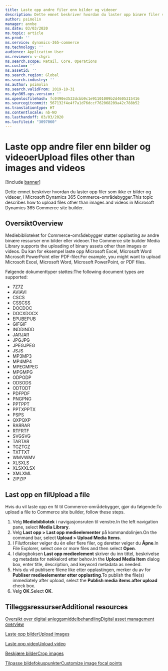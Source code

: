 ```yaml
---
title: Laste opp andre filer enn bilder og videoer
description: Dette emnet beskriver hvordan du laster opp binære filer som ikke er bilder og videoer, i Microsoft Dynamics 365 Commerce-områdebygger.
author: psimolin
manager: annbe
ms.date: 03/03/2020
ms.topic: article
ms.prod: ''
ms.service: dynamics-365-commerce
ms.technology: ''
audience: Application User
ms.reviewer: v-chgri
ms.search.scope: Retail, Core, Operations
ms.custom: ''
ms.assetid: ''
ms.search.region: Global
ms.search.industry: ''
ms.author: psimolin
ms.search.validFrom: 2019-10-31
ms.dyn365.ops.version: ''
ms.openlocfilehash: fc0490e3532dcbb9c1e91101009b2d4605315416
ms.sourcegitcommit: 567132f4e4f7a1d76dccf762068209a42c788b52
ms.translationtype: HT
ms.contentlocale: nb-NO
ms.lasthandoff: 03/03/2020
ms.locfileid: "3097060"
---
```

# <a name="upload-files-other-than-images-and-videos"></a><span data-ttu-id="12dcf-103">Laste opp andre filer enn bilder og videoer</span><span class="sxs-lookup"><span data-stu-id="12dcf-103">Upload files other than images and videos</span></span>

[!include [banner](includes/banner.md)]

<span data-ttu-id="12dcf-104">Dette emnet beskriver hvordan du laster opp filer som ikke er bilder og videoer, i Microsoft Dynamics 365 Commerce-områdebygger.</span><span class="sxs-lookup"><span data-stu-id="12dcf-104">This topic describes how to upload files other than images and videos in Microsoft Dynamics 365 Commerce site builder.</span></span>

## <a name="overview"></a><span data-ttu-id="12dcf-105">Oversikt</span><span class="sxs-lookup"><span data-stu-id="12dcf-105">Overview</span></span>

<span data-ttu-id="12dcf-106">Mediebiblioteket for Commerce-områdebygger støtter opplasting av andre binære ressurser enn bilder eller videoer.</span><span class="sxs-lookup"><span data-stu-id="12dcf-106">The Commerce site builder Media Library supports the uploading of binary assets other than images or videos.</span></span> <span data-ttu-id="12dcf-107">Du kan for eksempel laste opp Microsoft Excel, Microsoft Word Microsoft PowerPoint eller PDF-filer.</span><span class="sxs-lookup"><span data-stu-id="12dcf-107">For example, you might want to upload Microsoft Excel, Microsoft Word, Microsoft PowerPoint, or PDF files.</span></span>

<span data-ttu-id="12dcf-108">Følgende dokumenttyper støttes:</span><span class="sxs-lookup"><span data-stu-id="12dcf-108">The following document types are supported:</span></span>
- <span data-ttu-id="12dcf-109">7Z</span><span class="sxs-lookup"><span data-stu-id="12dcf-109">7Z</span></span>
- <span data-ttu-id="12dcf-110">AVI</span><span class="sxs-lookup"><span data-stu-id="12dcf-110">AVI</span></span>
- <span data-ttu-id="12dcf-111">CS</span><span class="sxs-lookup"><span data-stu-id="12dcf-111">CS</span></span>
- <span data-ttu-id="12dcf-112">CSS</span><span class="sxs-lookup"><span data-stu-id="12dcf-112">CSS</span></span>
- <span data-ttu-id="12dcf-113">DOC</span><span class="sxs-lookup"><span data-stu-id="12dcf-113">DOC</span></span>
- <span data-ttu-id="12dcf-114">DOCX</span><span class="sxs-lookup"><span data-stu-id="12dcf-114">DOCX</span></span>
- <span data-ttu-id="12dcf-115">EPUB</span><span class="sxs-lookup"><span data-stu-id="12dcf-115">EPUB</span></span>
- <span data-ttu-id="12dcf-116">GIF</span><span class="sxs-lookup"><span data-stu-id="12dcf-116">GIF</span></span>
- <span data-ttu-id="12dcf-117">INDD</span><span class="sxs-lookup"><span data-stu-id="12dcf-117">INDD</span></span>
- <span data-ttu-id="12dcf-118">JAR</span><span class="sxs-lookup"><span data-stu-id="12dcf-118">JAR</span></span>
- <span data-ttu-id="12dcf-119">JPG</span><span class="sxs-lookup"><span data-stu-id="12dcf-119">JPG</span></span>
- <span data-ttu-id="12dcf-120">JPEG</span><span class="sxs-lookup"><span data-stu-id="12dcf-120">JPEG</span></span>
- <span data-ttu-id="12dcf-121">JS</span><span class="sxs-lookup"><span data-stu-id="12dcf-121">JS</span></span>
- <span data-ttu-id="12dcf-122">MP3</span><span class="sxs-lookup"><span data-stu-id="12dcf-122">MP3</span></span>
- <span data-ttu-id="12dcf-123">MP4</span><span class="sxs-lookup"><span data-stu-id="12dcf-123">MP4</span></span>
- <span data-ttu-id="12dcf-124">MPEG</span><span class="sxs-lookup"><span data-stu-id="12dcf-124">MPEG</span></span>
- <span data-ttu-id="12dcf-125">MPG</span><span class="sxs-lookup"><span data-stu-id="12dcf-125">MPG</span></span>
- <span data-ttu-id="12dcf-126">ODP</span><span class="sxs-lookup"><span data-stu-id="12dcf-126">ODP</span></span>
- <span data-ttu-id="12dcf-127">ODS</span><span class="sxs-lookup"><span data-stu-id="12dcf-127">ODS</span></span>
- <span data-ttu-id="12dcf-128">ODT</span><span class="sxs-lookup"><span data-stu-id="12dcf-128">ODT</span></span>
- <span data-ttu-id="12dcf-129">PDF</span><span class="sxs-lookup"><span data-stu-id="12dcf-129">PDF</span></span>
- <span data-ttu-id="12dcf-130">PNG</span><span class="sxs-lookup"><span data-stu-id="12dcf-130">PNG</span></span>
- <span data-ttu-id="12dcf-131">PPT</span><span class="sxs-lookup"><span data-stu-id="12dcf-131">PPT</span></span>
- <span data-ttu-id="12dcf-132">PPTX</span><span class="sxs-lookup"><span data-stu-id="12dcf-132">PPTX</span></span>
- <span data-ttu-id="12dcf-133">PS</span><span class="sxs-lookup"><span data-stu-id="12dcf-133">PS</span></span>
- <span data-ttu-id="12dcf-134">QXP</span><span class="sxs-lookup"><span data-stu-id="12dcf-134">QXP</span></span>
- <span data-ttu-id="12dcf-135">RAR</span><span class="sxs-lookup"><span data-stu-id="12dcf-135">RAR</span></span>
- <span data-ttu-id="12dcf-136">RTF</span><span class="sxs-lookup"><span data-stu-id="12dcf-136">RTF</span></span>
- <span data-ttu-id="12dcf-137">SVG</span><span class="sxs-lookup"><span data-stu-id="12dcf-137">SVG</span></span>
- <span data-ttu-id="12dcf-138">TAR</span><span class="sxs-lookup"><span data-stu-id="12dcf-138">TAR</span></span>
- <span data-ttu-id="12dcf-139">TGZ</span><span class="sxs-lookup"><span data-stu-id="12dcf-139">TGZ</span></span>
- <span data-ttu-id="12dcf-140">TXT</span><span class="sxs-lookup"><span data-stu-id="12dcf-140">TXT</span></span>
- <span data-ttu-id="12dcf-141">WMV</span><span class="sxs-lookup"><span data-stu-id="12dcf-141">WMV</span></span>
- <span data-ttu-id="12dcf-142">XLS</span><span class="sxs-lookup"><span data-stu-id="12dcf-142">XLS</span></span>
- <span data-ttu-id="12dcf-143">XLSX</span><span class="sxs-lookup"><span data-stu-id="12dcf-143">XLSX</span></span>
- <span data-ttu-id="12dcf-144">XML</span><span class="sxs-lookup"><span data-stu-id="12dcf-144">XML</span></span>
- <span data-ttu-id="12dcf-145">ZIP</span><span class="sxs-lookup"><span data-stu-id="12dcf-145">ZIP</span></span>

## <a name="upload-a-file"></a><span data-ttu-id="12dcf-146">Last opp en fil</span><span class="sxs-lookup"><span data-stu-id="12dcf-146">Upload a file</span></span>

<span data-ttu-id="12dcf-147">Hvis du vil laste opp en fil til Commerce-områdebygger, gjør du følgende:</span><span class="sxs-lookup"><span data-stu-id="12dcf-147">To upload a file to Commerce site builder, follow these steps.</span></span>

1. <span data-ttu-id="12dcf-148">Velg **Mediebibliotek** i navigasjonsruten til venstre.</span><span class="sxs-lookup"><span data-stu-id="12dcf-148">In the left navigation pane, select **Media Library**.</span></span>
1. <span data-ttu-id="12dcf-149">Velg **Last opp \> Last opp medieelementer** på kommandolinjen.</span><span class="sxs-lookup"><span data-stu-id="12dcf-149">On the command bar, select **Upload \> Upload Media Items**.</span></span>
1. <span data-ttu-id="12dcf-150">I Filutforsker velger du én eller flere filer, og deretter velger du **Åpne**.</span><span class="sxs-lookup"><span data-stu-id="12dcf-150">In File Explorer, select one or more files and then select **Open**.</span></span>
1. <span data-ttu-id="12dcf-151">I dialogboksen **Last opp medieelement** skriver du inn tittel, beskrivelse og metadata for nøkkelord etter behov.</span><span class="sxs-lookup"><span data-stu-id="12dcf-151">In the **Upload Media Item** dialog box, enter title, description, and keyword metadata as needed.</span></span>
1. <span data-ttu-id="12dcf-152">Hvis du vil publisere filene like etter opplastingen, merker du av for **Publiser medieelementer etter opplasting**.</span><span class="sxs-lookup"><span data-stu-id="12dcf-152">To publish the file(s) immediately after upload, select the **Publish media items after upload** check box.</span></span>
1. <span data-ttu-id="12dcf-153">Velg **OK**.</span><span class="sxs-lookup"><span data-stu-id="12dcf-153">Select **OK**.</span></span>

## <a name="additional-resources"></a><span data-ttu-id="12dcf-154">Tilleggsressurser</span><span class="sxs-lookup"><span data-stu-id="12dcf-154">Additional resources</span></span>

[<span data-ttu-id="12dcf-155">Oversikt over digital anleggsmiddelbehandling</span><span class="sxs-lookup"><span data-stu-id="12dcf-155">Digital asset management overview</span></span>](dam-overview.md)

[<span data-ttu-id="12dcf-156">Laste opp bilder</span><span class="sxs-lookup"><span data-stu-id="12dcf-156">Upload images</span></span>](dam-upload-images.md)

[<span data-ttu-id="12dcf-157">Laste opp video</span><span class="sxs-lookup"><span data-stu-id="12dcf-157">Upload video</span></span>](dam-upload-video.md)

[<span data-ttu-id="12dcf-158">Beskjære bilder</span><span class="sxs-lookup"><span data-stu-id="12dcf-158">Crop images</span></span>](dam-crop-images.md)

[<span data-ttu-id="12dcf-159">Tilpasse bildefokuspunkter</span><span class="sxs-lookup"><span data-stu-id="12dcf-159">Customize image focal points</span></span>](dam-custom-focal-point.md)
